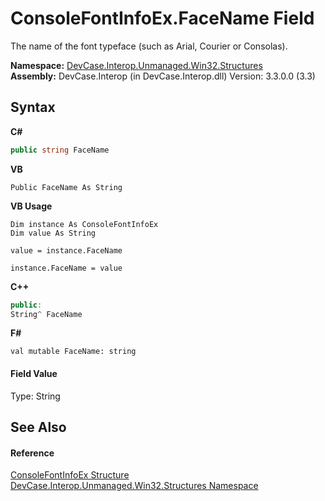 # ConsoleFontInfoEx.FaceName Field
 

The name of the font typeface (such as Arial, Courier or Consolas).

**Namespace:**&nbsp;<a href="N_DevCase_Interop_Unmanaged_Win32_Structures">DevCase.Interop.Unmanaged.Win32.Structures</a><br />**Assembly:**&nbsp;DevCase.Interop (in DevCase.Interop.dll) Version: 3.3.0.0 (3.3)

## Syntax

**C#**<br />
``` C#
public string FaceName
```

**VB**<br />
``` VB
Public FaceName As String
```

**VB Usage**<br />
``` VB Usage
Dim instance As ConsoleFontInfoEx
Dim value As String

value = instance.FaceName

instance.FaceName = value
```

**C++**<br />
``` C++
public:
String^ FaceName
```

**F#**<br />
``` F#
val mutable FaceName: string
```


#### Field Value
Type: String

## See Also


#### Reference
<a href="T_DevCase_Interop_Unmanaged_Win32_Structures_ConsoleFontInfoEx">ConsoleFontInfoEx Structure</a><br /><a href="N_DevCase_Interop_Unmanaged_Win32_Structures">DevCase.Interop.Unmanaged.Win32.Structures Namespace</a><br />